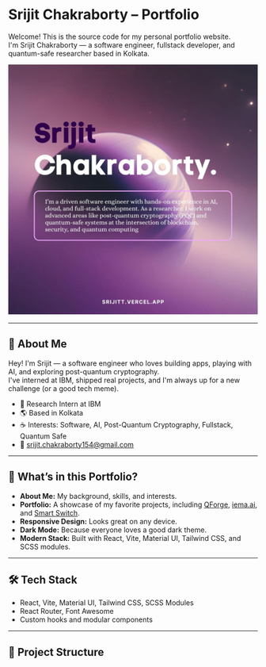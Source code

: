 # Srijit Chakraborty – Portfolio

Welcome! This is the source code for my personal portfolio website.  
I'm Srijit Chakraborty — a software engineer, fullstack developer, and quantum-safe researcher based in Kolkata.

![Portfolio Preview](public/og-image.jpg)

---

## 👋 About Me

Hey! I'm Srijit — a software engineer who loves building apps, playing with AI, and exploring post-quantum cryptography.  
I've interned at IBM, shipped real projects, and I'm always up for a new challenge (or a good tech meme).

- 💼 Research Intern at IBM
- 🌎 Based in Kolkata
- ☕ Interests: Software, AI, Post-Quantum Cryptography, Fullstack, Quantum Safe
- 📧 srijit.chakraborty154@gmail.com

---

## 🚀 What’s in this Portfolio?

- **About Me:** My background, skills, and interests.
- **Portfolio:** A showcase of my favorite projects, including [QForge](https://qforge.vercel.app), [iema.ai](https://www.iema.ai), and [Smart Switch](https://github.com/srijitt/smart-switch/).
- **Responsive Design:** Looks great on any device.
- **Dark Mode:** Because everyone loves a good dark theme.
- **Modern Stack:** Built with React, Vite, Material UI, Tailwind CSS, and SCSS modules.

---

## 🛠️ Tech Stack

- React, Vite, Material UI, Tailwind CSS, SCSS Modules
- React Router, Font Awesome
- Custom hooks and modular components

---

## 📁 Project Structure
